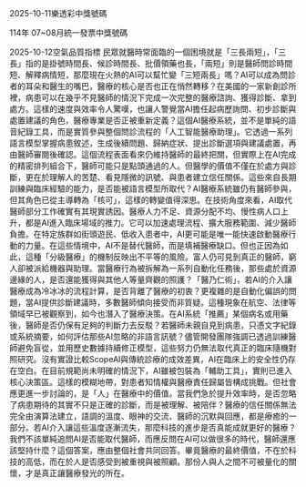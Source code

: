 
2025-10-11樂透彩中獎號碼

                                
114年 07~08月統一發票中獎號碼
                             
2025-10-12空氣品質指標
                              民眾就醫時常面臨的一個困境就是「三長兩短」，「三長」指的是掛號時間長、候診時間長、批價領藥也長，「兩短」則是醫師問診時間短、解釋病情短，那麼現在火熱的AI可以幫忙變「三短兩長」嗎？AI可以成為問診者的耳朵和醫生的嘴巴，醫療的核心是否也正在悄然轉移？在美國的一家新創診所裡，病患可以在幾乎不見醫師的情況下完成一次完整的醫療諮詢、獲得診斷、拿到處方。這樣的速度與效率令人驚嘆，也讓人警覺當AI擔任起病歷詢問、初步診斷與處置建議的角色，醫療專業是否正被重新定義？這個AI醫療系統，並不是單純的語音紀錄工具，而是實質參與整個問診流程的「人工智能醫療助理」。它透過一系列語言模型掌握病患敘述，生成後續問題、歸納症狀、提出診斷選項與建議處置，再由醫師審閱後確認。這個流程表面看來仍維持醫師的最終把關，但實際上在AI完成的精密排列組合下，醫師可能只是點頭通過的人。但醫學的價值不僅在於處方與診斷，更在於理解人的苦楚、看見隱微的訊號、與患者建立信任關係。這些來自長期訓練與臨床經驗的能力，是否能被語言模型所取代？AI醫療系統雖仍有醫師參與，但其角色已從主導轉為「核可」，這樣的轉變值得深思。在技術角度來看，AI取代醫師部分工作確實有其現實誘因。醫療人力不足、資源分配不均、慢性病人口上升，都是AI進入臨床場域的推力。它可以加速處理流程、擴大服務範圍、減少醫師負擔。在特定族群如街頭遊民、低收入患者中，AI更可能是唯一能快速啟動醫療行動的力量。在這些情境中，AI不是替代醫師，而是填補醫療缺口。但也正因為如此，這種「分級醫療」的機制反映出不平等的風險。富人仍可見到真正的醫師，窮人卻被派給機器與助理。當醫療行為被拆解為一系列自動化任務後，那些處於資源邊緣的人，是否還能獲得與其他人等量齊觀的照護？「醫乃仁術」，若AI的介入讓醫療成為冷冰冰的流程計算，是否背離了醫療的初衷？更複雜的是自動化偏誤的問題，當AI提供診斷建議時，多數醫師傾向接受而非質疑。這種現象在航空、法律等領域早已被觀察到，如今也潛入了醫療決策。在AI系統「推薦」某個病名或用藥後，醫師是否仍保有足夠的判斷力去反駁？若醫師未親自見到病患，只憑文字紀錄或系統摘要，如何評估那些AI忽略的非語言訊號？儘管開發團隊強調已透過訓練醫師避免盲從，並用歷史數據持續修正模型，這些努力仍無法取代真正的臨床隨機對照研究。沒有實證比較ScopeAI與傳統診療的成效差異，AI在臨床上的安全性仍存在空白。在目前規範尚未明確的情況下，AI雖被包裝為「輔助工具」，實則已進入核心決策區。這樣的模糊地帶，對患者知情權與醫療責任歸屬皆構成挑戰。但社會應更進一步討論的，是「人」在醫療中的價值。當我們急於提升效率時，是否忽略了病患期待的其實不只是正確的診斷，而是被理解、被陪伴？醫療的信任關係無法完全由演算法建立，語調的溫度、眼神的交流、醫師的沉默與回應，都是療癒的一部分。若AI介入讓這些溫度逐漸流失，那麼科技的進步是否真能成就更好的醫療？我們不該單純追問AI是否能取代醫師，而應反問在AI可以做很多的時代，醫師還應該堅持什麼？這個答案，應由整個社會共同回答。畢竟醫療的最終價值，不在於科技的高低，而在於人是否感受到被重視與被照顧。那份人與人之間不可被量化的關懷，才是真正讓醫療發光的所在。